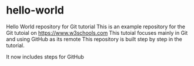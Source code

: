 # hello-world
Hello World repository for Git tutorial
This is an example repository for the Git tutoial on https://www.w3schools.com
This tutoial focuses mainly in Git and using GitHub as its remote
 This repository is built step by step in the tutorial.

It now includes steps for GitHub
